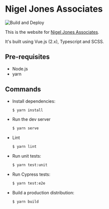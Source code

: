 # Nigel Jones Associates
![Build and Deploy](https://github.com/bnjns/nigeljonesassociates/workflows/Build%20and%20Deploy/badge.svg?branch=master)

This is the website for
[Nigel Jones Associates](https://nigeljonesassociates.uk).

It's built using Vue.js (2.x), Typescript and SCSS.

## Pre-requisites

* Node.js
* yarn

## Commands

* Install dependencies:

  ```sh
  $ yarn install
  ```
* Run the dev server

  ```sh
  $ yarn serve
  ```
* Lint

  ```sh
  $ yarn lint
  ```
* Run unit tests:

  ```sh
  $ yarn test:unit
  ```
* Run Cypress tests:

  ```sh
  $ yarn test:e2e
  ```
* Build a production distribution:

  ```sh
  $ yarn build
  ```
